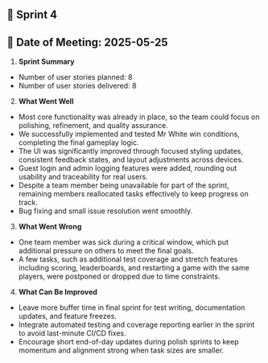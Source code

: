 
## 📌 Sprint 4
## 📅 Date of Meeting: 2025-05-25

1. **Sprint Summary**
- Number of user stories planned: 8
- Number of user stories delivered: 8


2. **What Went Well**
- Most core functionality was already in place, so the team could focus on polishing, refinement, and quality assurance.
- We successfully implemented and tested Mr White win conditions, completing the final gameplay logic.
- The UI was significantly improved through focused styling updates, consistent feedback states, and layout adjustments across devices.
- Guest login and admin logging features were added, rounding out usability and traceability for real users.
- Despite a team member being unavailable for part of the sprint, remaining members reallocated tasks effectively to keep progress on track.
- Bug fixing and small issue resolution went smoothly.

3. **What Went Wrong**
- One team member was sick during a critical window, which put additional pressure on others to meet the final goals.
- A few tasks, such as additional test coverage and stretch features including scoring, leaderboards, and restarting a game with the same players, were postponed or dropped due to time constraints.

4. **What Can Be Improved**
- Leave more buffer time in final sprint for test writing, documentation updates, and feature freezes.
- Integrate automated testing and coverage reporting earlier in the sprint to avoid last-minute CI/CD fixes.
- Encourage short end-of-day updates during polish sprints to keep momentum and alignment strong when task sizes are smaller.


